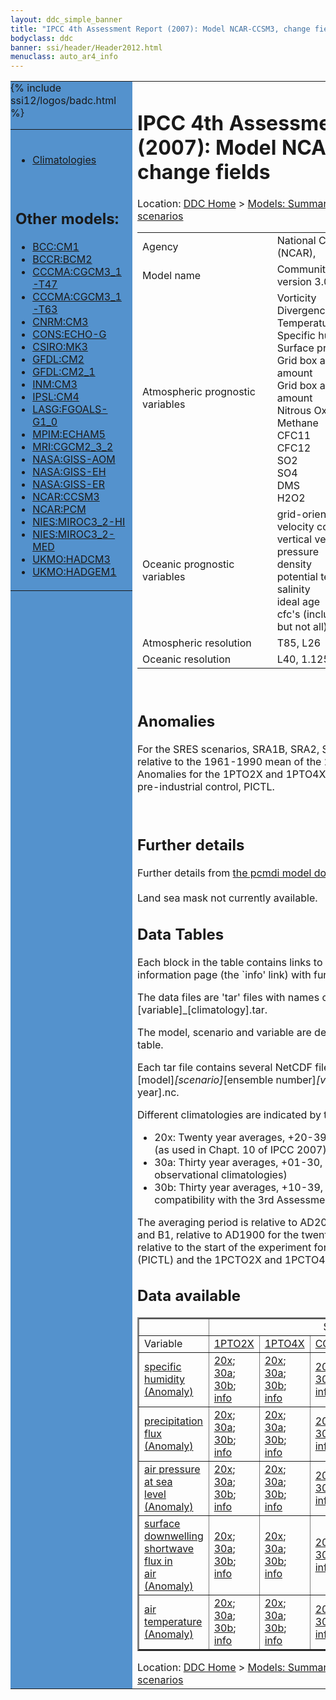 ```yaml
---
layout: ddc_simple_banner
title: "IPCC 4th Assessment Report (2007): Model NCAR-CCSM3, change fields"
bodyclass: ddc
banner: ssi/header/Header2012.html
menuclass: auto_ar4_info
---
```



<table width="100%" border="0" cellspacing="0" cellpadding="0" style="border-collapse: collapse;">
<tr style="margin:0;padding:0;border:0;">
<td style="margin:0;padding:0;border:0;height:1pt;width:150pt;background:#5492CD;" valign="top" >

<div id="lh-col2" class="auto_ar4_info">
<table class="menumain" bgcolor="#5492CD" cellspacing="0" width="100%" border="0">
<tr><td>

<br/>
<ul><li><a href="model-NCAR-CCSM3.html">Climatologies</a></li></ul><br/>

<h2> Other models:</h2>
<ul>
<li><a href="model-BCC-CM1-change.html">BCC:CM1</a></li>
<li><a href="model-BCCR-BCM2-change.html">BCCR:BCM2</a></li>
<li><a href="model-CCCMA-CGCM3_1-T47-change.html">CCCMA:CGCM3_1-T47</a></li>
<li><a href="model-CCCMA-CGCM3_1-T63-change.html">CCCMA:CGCM3_1-T63</a></li>
<li><a href="model-CNRM-CM3-change.html">CNRM:CM3</a></li>
<li><a href="model-CONS-ECHO-G-change.html">CONS:ECHO-G</a></li>
<li><a href="model-CSIRO-MK3-change.html">CSIRO:MK3</a></li>
<li><a href="model-GFDL-CM2-change.html">GFDL:CM2</a></li>
<li><a href="model-GFDL-CM2_1-change.html">GFDL:CM2_1</a></li>
<li><a href="model-INM-CM3-change.html">INM:CM3</a></li>
<li><a href="model-IPSL-CM4-change.html">IPSL:CM4</a></li>
<li><a href="model-LASG-FGOALS-G1_0-change.html">LASG:FGOALS-G1_0</a></li>
<li><a href="model-MPIM-ECHAM5-change.html">MPIM:ECHAM5</a></li>
<li><a href="model-MRI-CGCM2_3_2-change.html">MRI:CGCM2_3_2</a></li>
<li><a href="model-NASA-GISS-AOM-change.html">NASA:GISS-AOM</a></li>
<li><a href="model-NASA-GISS-EH-change.html">NASA:GISS-EH</a></li>
<li><a href="model-NASA-GISS-ER-change.html">NASA:GISS-ER</a></li>
<li><a href="model-NCAR-CCSM3-change.html">NCAR:CCSM3</a></li>
<li><a href="model-NCAR-PCM-change.html">NCAR:PCM</a></li>
<li><a href="model-NIES-MIROC3_2-HI-change.html">NIES:MIROC3_2-HI</a></li>
<li><a href="model-NIES-MIROC3_2-MED-change.html">NIES:MIROC3_2-MED</a></li>
<li><a href="model-UKMO-HADCM3-change.html">UKMO:HADCM3</a></li>
<li><a href="model-UKMO-HADGEM1-change.html">UKMO:HADGEM1</a></li>
</ul>

</td></tr> 
{% include ssi12/logos/badc.html %}
</table>
</div>
</td>
<td><h1>IPCC 4th Assessment Report (2007): Model NCAR-CCSM3, change fields</h1>

<!-- Breadcrumb1 -->
<div id="breadcrumb1" align="left">
Location: <a href="/index.html">DDC Home</a> > <a href="/sim/gcm_clim/">Models: Summary Data</a>
> <a href="/sim/gcm_clim/SRES_AR4/index.html">AR4 (2007): SRES scenarios</a>
</div>
<!-- End of Breadcrumb1 --><table class="meta-data-table">
<tr>
     <td class="meta-table-col1">Agency</td><td> National Center for Atmospheric Research (NCAR),</td>
</tr>
<tr>
     <td class="meta-table-col1">Model name</td><td> Community Climate System Model, version 3.0 (CCSM3)</td>
</tr>
<tr>
     <td class="meta-table-col1">Atmospheric prognostic variables</td><td> Vorticity<br/>
 Divergence<br/>
 Temperature<br/>
 Specific humidity<br/>
 Surface pressure<br/>
 Grid box averaged liquid condensate amount<br/>
 Grid box averaged ice condensate amount<br/>
 Nitrous Oxide<br/>
 Methane<br/>
 CFC11<br/>
 CFC12 <br/>
 SO2<br/>
 SO4<br/>
 DMS<br/>
 H2O2</td>
</tr>
<tr>
     <td class="meta-table-col1">Oceanic prognostic variables</td><td> grid-oriented zonal and meridional velocity components<br/>
 vertical velocity<br/>
 pressure<br/>
 density<br/>
 potential temperature<br/>
 salinity<br/>
 ideal age<br/>
 cfc's (included in some integrations<br/>
 but not all)</td>
</tr>
<tr>
     <td class="meta-table-col1">Atmospheric resolution</td><td> T85, L26</td>
</tr>
<tr>
     <td class="meta-table-col1">Oceanic resolution</td><td> L40, 1.125x(0.27-1.0)</td>
</tr>
</table>
<br/>

<h2>Anomalies</h2>

For the SRES scenarios, SRA1B, SRA2, SRB1, anomalies are calculated relative to
the 1961-1990 mean of the 20th century simulation, 20C3M. Anomalies for the
1PTO2X and 1PTO4X scenarios are relative to the pre-industrial control, PICTL.

<br/>
<h2>Further details</h2>
    Further details from <a href="http://www-pcmdi.llnl.gov/ipcc/model_documentation/ipcc_model_documentation.php">
          the pcmdi model documentation page</a>
<br/>
<br/>Land sea mask not currently available.<br/>
<h2> Data Tables</h2>

Each block in the table contains links to one or more data files and
to one information page (the `info' link) with further information.
<p/>

The data files are 'tar' files with names of the form
[model]_[scenario]_[variable]_[climatology].tar.
<p/>

The model, scenario and variable are determined by the position in
the table.
<p/>

Each tar file contains several NetCDF files with names of the form:
[model]_[scenario]_[ensemble number]_[variable]_[start-year]-[end-year].nc.
<p/>

Different climatologies are indicated by the links within each table entry.
<ul>
<li>20x: Twenty year averages, +20-39, +46-65, +80-99, +180-199 (as used in Chapt. 10 of IPCC 2007)</li>
<li>30a: Thirty year averages, +01-30, +31-60, +61-90 (as used in the observational climatologies)</li>
<li>30b: Thirty year averages, +10-39, +40-69, +70-99 (for compatibility with the 3rd Assessment Report)</li>
</ul>
The averaging period is relative to AD2000 for SRES scenarios A1B, A2 and B1,
relative to AD1900 for the twentieth century run (20C3M) and relative to the
start of the experiment for the pre-industrial control (PICTL) and the
1PCTO2X and 1PCTO4X runs.
<p/>

<h2>Data available</h2>

<table class="data-table"  border="2">
<tr><td></td>
<td colspan="6" align="center">Scenario</td>
</tr>
<tr><td>Variable</td>
      <td><a href="scenario-1PTO2X-change.html">1PTO2X</a></td>
      <td><a href="scenario-1PTO4X-change.html">1PTO4X</a></td>
      <td><a href="scenario-COMMIT-change.html">COMMIT</a></td>
      <td><a href="scenario-SRA1B-change.html">SRA1B</a></td>
      <td><a href="scenario-SRA2-change.html">SRA2</a></td>
      <td><a href="scenario-SRB1-change.html">SRB1</a></td>
</tr>
<tr><td class="data-table-col1"><a href="var-specific_humidity-change.html">specific<br/> humidity (Anomaly)</a></td>
      <td class="data-table-item">
      <a href="/cgi-bin/downl/ar4_nc/huss-change/NCCCSM_1PTO2X_huss-change_oc20x.tar">20x</a>;
      <a href="/cgi-bin/downl/ar4_nc/huss-change/NCCCSM_1PTO2X_huss-change_oc30a.tar">30a</a>;
      <a href="/cgi-bin/downl/ar4_nc/huss-change/NCCCSM_1PTO2X_huss-change_oc30b.tar">30b</a>;
      <a href="/ar4/info/NCAR-CCSM3_1PTO2X_huss.html">info</a></td>
      <td class="data-table-item">
      <a href="/cgi-bin/downl/ar4_nc/huss-change/NCCCSM_1PTO4X_huss-change_oc20x.tar">20x</a>;
      <a href="/cgi-bin/downl/ar4_nc/huss-change/NCCCSM_1PTO4X_huss-change_oc30a.tar">30a</a>;
      <a href="/cgi-bin/downl/ar4_nc/huss-change/NCCCSM_1PTO4X_huss-change_oc30b.tar">30b</a>;
      <a href="/ar4/info/NCAR-CCSM3_1PTO4X_huss.html">info</a></td>
      <td class="data-table-item">
      <a href="/cgi-bin/downl/ar4_nc/huss-change/NCCCSM_COMMIT_huss-change_c20x.tar">20x</a>;
      <a href="/cgi-bin/downl/ar4_nc/huss-change/NCCCSM_COMMIT_huss-change_c30b.tar">30b</a>;
      <a href="/ar4/info/NCAR-CCSM3_COMMIT_huss.html">info</a></td>
      <td class="data-table-item">
      <a href="/cgi-bin/downl/ar4_nc/huss-change/NCCCSM_SRA1B_huss-change_c20x.tar">20x</a>;
      <a href="/cgi-bin/downl/ar4_nc/huss-change/NCCCSM_SRA1B_huss-change_c30b.tar">30b</a>;
      <a href="/ar4/info/NCAR-CCSM3_SRA1B_huss.html">info</a></td>
      <td class="data-table-item">
      <a href="/cgi-bin/downl/ar4_nc/huss-change/NCCCSM_SRA2_huss-change_c20x.tar">20x</a>;
      <a href="/cgi-bin/downl/ar4_nc/huss-change/NCCCSM_SRA2_huss-change_c30b.tar">30b</a>;
      <a href="/ar4/info/NCAR-CCSM3_SRA2_huss.html">info</a></td>
      <td class="data-table-item">
      <a href="/cgi-bin/downl/ar4_nc/huss-change/NCCCSM_SRB1_huss-change_c20x.tar">20x</a>;
      <a href="/cgi-bin/downl/ar4_nc/huss-change/NCCCSM_SRB1_huss-change_c30b.tar">30b</a>;
      <a href="/ar4/info/NCAR-CCSM3_SRB1_huss.html">info</a></td>
</tr>
<tr><td class="data-table-col1"><a href="var-precipitation_flux-change.html">precipitation<br/> flux (Anomaly)</a></td>
      <td class="data-table-item">
      <a href="/cgi-bin/downl/ar4_nc/pr-change/NCCCSM_1PTO2X_pr-change_oc20x.tar">20x</a>;
      <a href="/cgi-bin/downl/ar4_nc/pr-change/NCCCSM_1PTO2X_pr-change_oc30a.tar">30a</a>;
      <a href="/cgi-bin/downl/ar4_nc/pr-change/NCCCSM_1PTO2X_pr-change_oc30b.tar">30b</a>;
      <a href="/ar4/info/NCAR-CCSM3_1PTO2X_pr.html">info</a></td>
      <td class="data-table-item">
      <a href="/cgi-bin/downl/ar4_nc/pr-change/NCCCSM_1PTO4X_pr-change_oc20x.tar">20x</a>;
      <a href="/cgi-bin/downl/ar4_nc/pr-change/NCCCSM_1PTO4X_pr-change_oc30a.tar">30a</a>;
      <a href="/cgi-bin/downl/ar4_nc/pr-change/NCCCSM_1PTO4X_pr-change_oc30b.tar">30b</a>;
      <a href="/ar4/info/NCAR-CCSM3_1PTO4X_pr.html">info</a></td>
      <td class="data-table-item">
      <a href="/cgi-bin/downl/ar4_nc/pr-change/NCCCSM_COMMIT_pr-change_c20x.tar">20x</a>;
      <a href="/cgi-bin/downl/ar4_nc/pr-change/NCCCSM_COMMIT_pr-change_c30b.tar">30b</a>;
      <a href="/ar4/info/NCAR-CCSM3_COMMIT_pr.html">info</a></td>
      <td class="data-table-item">
      <a href="/cgi-bin/downl/ar4_nc/pr-change/NCCCSM_SRA1B_pr-change_c20x.tar">20x</a>;
      <a href="/cgi-bin/downl/ar4_nc/pr-change/NCCCSM_SRA1B_pr-change_c30b.tar">30b</a>;
      <a href="/ar4/info/NCAR-CCSM3_SRA1B_pr.html">info</a></td>
      <td class="data-table-item">
      <a href="/cgi-bin/downl/ar4_nc/pr-change/NCCCSM_SRA2_pr-change_c20x.tar">20x</a>;
      <a href="/cgi-bin/downl/ar4_nc/pr-change/NCCCSM_SRA2_pr-change_c30b.tar">30b</a>;
      <a href="/ar4/info/NCAR-CCSM3_SRA2_pr.html">info</a></td>
      <td class="data-table-item">
      <a href="/cgi-bin/downl/ar4_nc/pr-change/NCCCSM_SRB1_pr-change_c20x.tar">20x</a>;
      <a href="/cgi-bin/downl/ar4_nc/pr-change/NCCCSM_SRB1_pr-change_c30b.tar">30b</a>;
      <a href="/ar4/info/NCAR-CCSM3_SRB1_pr.html">info</a></td>
</tr>
<tr><td class="data-table-col1"><a href="var-air_pressure_at_sea_level-change.html">air pressure at sea<br/> level (Anomaly)</a></td>
      <td class="data-table-item">
      <a href="/cgi-bin/downl/ar4_nc/psl-change/NCCCSM_1PTO2X_psl-change_oc20x.tar">20x</a>;
      <a href="/cgi-bin/downl/ar4_nc/psl-change/NCCCSM_1PTO2X_psl-change_oc30a.tar">30a</a>;
      <a href="/cgi-bin/downl/ar4_nc/psl-change/NCCCSM_1PTO2X_psl-change_oc30b.tar">30b</a>;
      <a href="/ar4/info/NCAR-CCSM3_1PTO2X_psl.html">info</a></td>
      <td class="data-table-item">
      <a href="/cgi-bin/downl/ar4_nc/psl-change/NCCCSM_1PTO4X_psl-change_oc20x.tar">20x</a>;
      <a href="/cgi-bin/downl/ar4_nc/psl-change/NCCCSM_1PTO4X_psl-change_oc30a.tar">30a</a>;
      <a href="/cgi-bin/downl/ar4_nc/psl-change/NCCCSM_1PTO4X_psl-change_oc30b.tar">30b</a>;
      <a href="/ar4/info/NCAR-CCSM3_1PTO4X_psl.html">info</a></td>
      <td class="data-table-item">
      <a href="/cgi-bin/downl/ar4_nc/psl-change/NCCCSM_COMMIT_psl-change_c20x.tar">20x</a>;
      <a href="/cgi-bin/downl/ar4_nc/psl-change/NCCCSM_COMMIT_psl-change_c30b.tar">30b</a>;
      <a href="/ar4/info/NCAR-CCSM3_COMMIT_psl.html">info</a></td>
      <td class="data-table-item">
      <a href="/cgi-bin/downl/ar4_nc/psl-change/NCCCSM_SRA1B_psl-change_c20x.tar">20x</a>;
      <a href="/cgi-bin/downl/ar4_nc/psl-change/NCCCSM_SRA1B_psl-change_c30b.tar">30b</a>;
      <a href="/ar4/info/NCAR-CCSM3_SRA1B_psl.html">info</a></td>
      <td class="data-table-item">
      <a href="/cgi-bin/downl/ar4_nc/psl-change/NCCCSM_SRA2_psl-change_c20x.tar">20x</a>;
      <a href="/cgi-bin/downl/ar4_nc/psl-change/NCCCSM_SRA2_psl-change_c30b.tar">30b</a>;
      <a href="/ar4/info/NCAR-CCSM3_SRA2_psl.html">info</a></td>
      <td class="data-table-item">
      <a href="/cgi-bin/downl/ar4_nc/psl-change/NCCCSM_SRB1_psl-change_c20x.tar">20x</a>;
      <a href="/cgi-bin/downl/ar4_nc/psl-change/NCCCSM_SRB1_psl-change_c30b.tar">30b</a>;
      <a href="/ar4/info/NCAR-CCSM3_SRB1_psl.html">info</a></td>
</tr>
<tr><td class="data-table-col1"><a href="var-surface_downwelling_shortwave_flux_in_air-change.html">surface downwelling<br/> shortwave flux in<br/> air (Anomaly)</a></td>
      <td class="data-table-item">
      <a href="/cgi-bin/downl/ar4_nc/rsds-change/NCCCSM_1PTO2X_rsds-change_oc20x.tar">20x</a>;
      <a href="/cgi-bin/downl/ar4_nc/rsds-change/NCCCSM_1PTO2X_rsds-change_oc30a.tar">30a</a>;
      <a href="/cgi-bin/downl/ar4_nc/rsds-change/NCCCSM_1PTO2X_rsds-change_oc30b.tar">30b</a>;
      <a href="/ar4/info/NCAR-CCSM3_1PTO2X_rsds.html">info</a></td>
      <td class="data-table-item">
      <a href="/cgi-bin/downl/ar4_nc/rsds-change/NCCCSM_1PTO4X_rsds-change_oc20x.tar">20x</a>;
      <a href="/cgi-bin/downl/ar4_nc/rsds-change/NCCCSM_1PTO4X_rsds-change_oc30a.tar">30a</a>;
      <a href="/cgi-bin/downl/ar4_nc/rsds-change/NCCCSM_1PTO4X_rsds-change_oc30b.tar">30b</a>;
      <a href="/ar4/info/NCAR-CCSM3_1PTO4X_rsds.html">info</a></td>
      <td class="data-table-item">
      <a href="/cgi-bin/downl/ar4_nc/rsds-change/NCCCSM_COMMIT_rsds-change_c20x.tar">20x</a>;
      <a href="/cgi-bin/downl/ar4_nc/rsds-change/NCCCSM_COMMIT_rsds-change_c30b.tar">30b</a>;
      <a href="/ar4/info/NCAR-CCSM3_COMMIT_rsds.html">info</a></td>
      <td class="data-table-item">
      <a href="/cgi-bin/downl/ar4_nc/rsds-change/NCCCSM_SRA1B_rsds-change_c20x.tar">20x</a>;
      <a href="/cgi-bin/downl/ar4_nc/rsds-change/NCCCSM_SRA1B_rsds-change_c30b.tar">30b</a>;
      <a href="/ar4/info/NCAR-CCSM3_SRA1B_rsds.html">info</a></td>
      <td class="data-table-item">
      <a href="/cgi-bin/downl/ar4_nc/rsds-change/NCCCSM_SRA2_rsds-change_c20x.tar">20x</a>;
      <a href="/cgi-bin/downl/ar4_nc/rsds-change/NCCCSM_SRA2_rsds-change_c30b.tar">30b</a>;
      <a href="/ar4/info/NCAR-CCSM3_SRA2_rsds.html">info</a></td>
      <td class="data-table-item">
      <a href="/cgi-bin/downl/ar4_nc/rsds-change/NCCCSM_SRB1_rsds-change_c20x.tar">20x</a>;
      <a href="/cgi-bin/downl/ar4_nc/rsds-change/NCCCSM_SRB1_rsds-change_c30b.tar">30b</a>;
      <a href="/ar4/info/NCAR-CCSM3_SRB1_rsds.html">info</a></td>
</tr>
<tr><td class="data-table-col1"><a href="var-air_temperature-change.html">air<br/> temperature (Anomaly)</a></td>
      <td class="data-table-item">
      <a href="/cgi-bin/downl/ar4_nc/tas-change/NCCCSM_1PTO2X_tas-change_oc20x.tar">20x</a>;
      <a href="/cgi-bin/downl/ar4_nc/tas-change/NCCCSM_1PTO2X_tas-change_oc30a.tar">30a</a>;
      <a href="/cgi-bin/downl/ar4_nc/tas-change/NCCCSM_1PTO2X_tas-change_oc30b.tar">30b</a>;
      <a href="/ar4/info/NCAR-CCSM3_1PTO2X_tas.html">info</a></td>
      <td class="data-table-item">
      <a href="/cgi-bin/downl/ar4_nc/tas-change/NCCCSM_1PTO4X_tas-change_oc20x.tar">20x</a>;
      <a href="/cgi-bin/downl/ar4_nc/tas-change/NCCCSM_1PTO4X_tas-change_oc30a.tar">30a</a>;
      <a href="/cgi-bin/downl/ar4_nc/tas-change/NCCCSM_1PTO4X_tas-change_oc30b.tar">30b</a>;
      <a href="/ar4/info/NCAR-CCSM3_1PTO4X_tas.html">info</a></td>
      <td class="data-table-item">
      <a href="/cgi-bin/downl/ar4_nc/tas-change/NCCCSM_COMMIT_tas-change_c20x.tar">20x</a>;
      <a href="/cgi-bin/downl/ar4_nc/tas-change/NCCCSM_COMMIT_tas-change_c30b.tar">30b</a>;
      <a href="/ar4/info/NCAR-CCSM3_COMMIT_tas.html">info</a></td>
      <td class="data-table-item">
      <a href="/cgi-bin/downl/ar4_nc/tas-change/NCCCSM_SRA1B_tas-change_c20x.tar">20x</a>;
      <a href="/cgi-bin/downl/ar4_nc/tas-change/NCCCSM_SRA1B_tas-change_c30b.tar">30b</a>;
      <a href="/ar4/info/NCAR-CCSM3_SRA1B_tas.html">info</a></td>
      <td class="data-table-item">
      <a href="/cgi-bin/downl/ar4_nc/tas-change/NCCCSM_SRA2_tas-change_c20x.tar">20x</a>;
      <a href="/cgi-bin/downl/ar4_nc/tas-change/NCCCSM_SRA2_tas-change_c30b.tar">30b</a>;
      <a href="/ar4/info/NCAR-CCSM3_SRA2_tas.html">info</a></td>
      <td class="data-table-item">
      <a href="/cgi-bin/downl/ar4_nc/tas-change/NCCCSM_SRB1_tas-change_c20x.tar">20x</a>;
      <a href="/cgi-bin/downl/ar4_nc/tas-change/NCCCSM_SRB1_tas-change_c30b.tar">30b</a>;
      <a href="/ar4/info/NCAR-CCSM3_SRB1_tas.html">info</a></td>
</tr>
</table>
<!-- Breadcrumb2 -->
<div id="breadcrumb2" align="left">
Location: <a href="/index.html">DDC Home</a> > <a href="/sim/gcm_clim/">Models: Summary Data</a>
> <a href="/sim/gcm_clim/SRES_AR4/index.html">AR4 (2007): SRES scenarios</a>
</div>
<!-- End of Breadcrumb2 --></td></tr></table>
